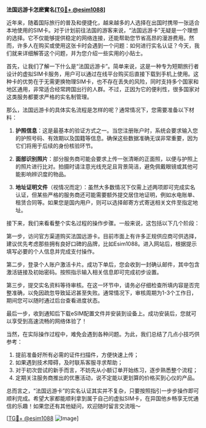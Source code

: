 **法国远游卡怎麽實名[[TG💪+ @esim1088](https://t.me/s/esim1088)]**

近年来，随着国际旅行的普及和便捷化，越来越多的人选择在出国时携带一张适合本地使用的SIM卡。对于计划前往法国的游客来说，“法国远游卡”无疑是一个理想的选择。它不仅能够提供稳定的网络连接，还能帮助您节省高昂的漫游费用。然而，许多人在购买或使用这张卡时会遇到一个问题：如何进行实名认证？今天，我们就来详细解答这个问题，并为您介绍一些实用的小贴士。

首先，让我们了解一下什么是“法国远游卡”。简单来说，这是一种专为短期旅行者设计的虚拟SIM卡服务，用户可以通过在线平台购买后直接下载到手机上使用。这种卡的优势在于无需更换物理SIM卡，也不存在丢失的风险，同时支持多个国家和地区通用，非常适合经常跨国出行的人群。不过，正因为它的便利性，很多国家对这类服务都要求严格的实名制管理。

那么，法国远游卡的具体实名流程是怎样的呢？通常情况下，您需要准备以下材料：

1. **护照信息**：这是最基本的验证方式之一。当您注册账户时，系统会要求输入您的护照号码、有效期以及国籍等信息。确保这些数据准确无误非常重要，因为它们将用于后续的身份核验环节。

2. **面部识别照片**：部分服务商可能会要求上传一张清晰的正面照，以便与护照上的照片进行比对。拍摄时请注意光线充足且背景简洁，避免佩戴眼镜或其他可能影响辨识度的物品。

3. **地址证明文件**（视情况而定）：虽然大多数情况下仅需上述两项即可完成实名认证，但某些严格的服务商还可能需要额外提交居住地证明，例如水电账单、租赁合同等。如果您是国内用户，则可以选择邮寄方式寄送相关文件至指定地址。

接下来，我们来看看整个实名过程的操作步骤。一般来说，这包括以下几个阶段：

第一步，访问官方渠道购买法国远游卡。目前市面上有许多正规供应商可供选择，建议优先考虑那些拥有良好口碑的品牌，比如Esim1088。进入网站后，根据提示填写必要的个人信息并完成支付操作。

第二步，登录个人账户激活卡片。成功下单后，您会收到一封确认邮件，其中包含激活链接及初始密码。按照指示输入相关信息即可完成初步设置。

第三步，提交实名资料等待审核。在这一环节中，请务必仔细检查所填内容是否完整准确，以免因疏忽导致延迟甚至失败。通常情况下，审核周期为1-3个工作日，期间您可以随时通过后台查看进度状态。

最后一步，收到通知后下载eSIM配置文件并安装到设备上。成功安装后，您就可以享受到高速流畅的网络体验了！

当然，在实际操作过程中，难免会遇到各种问题。为此，我们总结了几点小技巧供参考：

1. 提前准备好所有必需的证件扫描件，方便快速上传；
2. 如果遇到技术障碍，及时联系客服寻求帮助；
3. 对于初次尝试的新手而言，不妨先从小额订单开始练习，逐步熟悉整个流程；
4. 定期关注服务商推出的优惠活动，说不定能以更划算的价格买到心仪的产品。

总而言之，“法国远游卡”的实名认证其实并不复杂，只要按照指引一步步操作即可顺利完成。希望大家都能顺利拿到属于自己的虚拟SIM卡，在异国他乡畅享无忧通信的乐趣！如果您还有其他疑问，欢迎随时留言交流哦～

[[TG💪+ @esim1088](https://t.me/s/esim1088) ![Image](https://i.postimg.cc/4NQfJmqS/Snipaste-2025-05-13-00-14-12.png)]